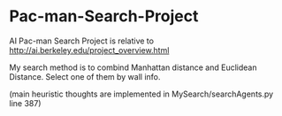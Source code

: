 # Pac-man-Search-Project
AI Pac-man Search Project is relative to 
http://ai.berkeley.edu/project_overview.html

My search method is to combind Manhattan distance and Euclidean Distance. Select one of them by wall info.

(main heuristic thoughts are implemented in MySearch/searchAgents.py line 387)
